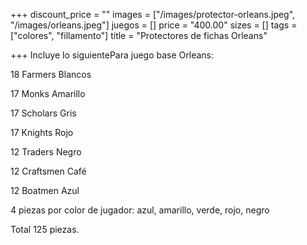 +++
discount_price = ""
images = ["/images/protector-orleans.jpeg", "/images/orleans.jpeg"]
juegos = []
price = "400.00"
sizes = []
tags = ["colores", "fillamento"]
title = "Protectores de fichas Orleans"

+++
Incluye lo siguientePara juego base Orleans:

18 Farmers Blancos

17 Monks Amarillo

17 Scholars Gris

17 Knights Rojo

12 Traders Negro

12 Craftsmen Café

12 Boatmen Azul

4 piezas por color de jugador: azul, amarillo, verde, rojo, negro

Total 125 piezas.